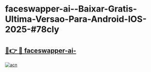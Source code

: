 # faceswapper-ai--Baixar-Gratis-Ultima-Versao-Para-Android-IOS-2025-#78cly

# <h2><a href="https://ainizakaria.my?title=faceswapper-ai-&ref=22M">🔗👉 🔴 faceswapper-ai-</a></h2>

[![acn](https://github.com/user-attachments/assets/0f9c940e-d8b0-45ae-aac7-cd30a18b3e1c)](https://ainizakaria.my?title=faceswapper-ai-&ref=22M)


